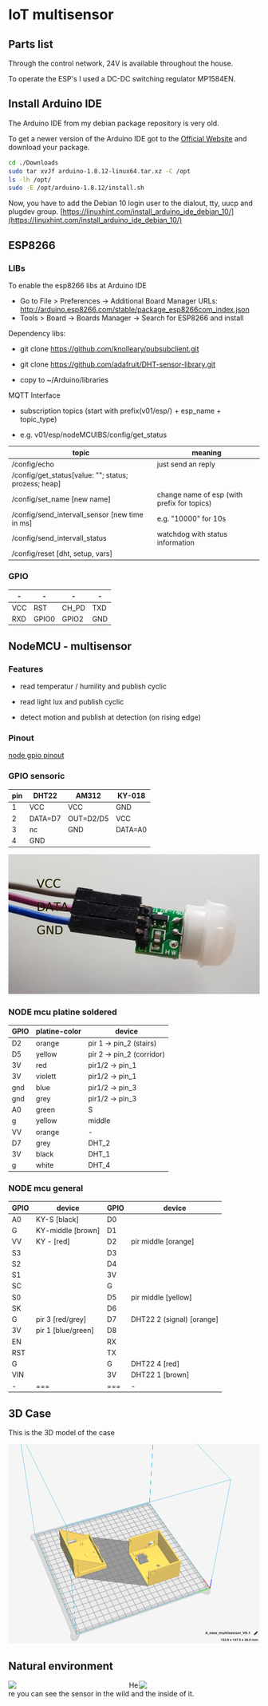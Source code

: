 # IoT multisensor

## Parts list

Through the control network, 24V is available throughout the house. 

To operate the ESP's I used a DC-DC switching regulator MP1584EN.

## Install Arduino IDE

The Arduino IDE from my debian package repository is very old.

To get a newer version of the Arduino IDE got to the [Official Website](https://www.arduino.cc/en/Main/software) and download your package.

```bash
cd ./Downloads
sudo tar xvJf arduino-1.8.12-linux64.tar.xz -C /opt
ls -lh /opt/
sudo -E /opt/arduino-1.8.12/install.sh
```

Now, you have to add the Debian 10 login user to the dialout, tty, uucp and plugdev group.
[https://linuxhint.com/install_arduino_ide_debian_10/](https://linuxhint.com/install_arduino_ide_debian_10/)

## ESP8266

### LIBs

To enable the esp8266 libs at Arduino IDE

* Go to File > Preferences -> Additional Board Manager URLs: http://arduino.esp8266.com/stable/package_esp8266com_index.json
* Tools > Board -> Boards Manager -> Search for ESP8266 and install

Dependency libs:

* git clone https://github.com/knolleary/pubsubclient.git

* git clone https://github.com/adafruit/DHT-sensor-library.git

* copy to ~/Arduino/libraries

MQTT Interface

* subscription topics (start with prefix(v01/esp/) + esp_name + topic_type)

* e.g. v01/esp/nodeMCUIBS/config/get_status

topic|meaning
-|-
/config/echo|just send an reply
/config/get_status[value: ""; status; prozess; heap]|
/config/set_name [new name]|change name of esp (with prefix for topics)
/config/send_intervall_sensor [new time in ms]|e.g. "10000" for 10s
/config/send_intervall_status|watchdog with status information
/config/reset [dht, setup, vars]|

### GPIO

-|-|-|-
-|-|-|-
VCC|RST|CH_PD|TXD
RXD|GPIO0|GPIO2|GND

## NodeMCU - multisensor

### Features

* read temperatur / humility and publish cyclic

* read light lux and publish cyclic

* detect motion and publish at detection (on rising edge)

### Pinout

[node gpio pinout](https://www.instructables.com/id/NodeMCU-ESP8266-Details-and-Pinout/)

### GPIO sensoric

pin|DHT22|AM312|KY-018
-|-|-|-
1|VCC|VCC|GND
2|DATA=D7|OUT=D2/D5|VCC
3|nc|GND|DATA=A0
4|GND||

![AM312_pinout.jpg](AM312_pinout.jpg)

### NODE mcu platine soldered

GPIO|platine-color|device
-|-|-
D2|orange|pir 1 -> pin_2 (stairs)
D5|yellow|pir 2 -> pin_2 (corridor)
3V|red|pir1/2 -> pin_1
3V|violett|pir1/2 -> pin_1
gnd|blue|pir1/2 -> pin_3
gnd|grey|pir1/2 -> pin_3
A0|green|S
g|yellow|middle
VV|orange|-
D7|grey|DHT_2
3V|black|DHT_1
g|white|DHT_4

### NODE mcu general

GPIO|device|GPIO|device
-|-|-|-
A0|KY-S [black]|D0|
G|KY-middle [brown]|D1|
VV|KY - [red] |D2|pir middle [orange]
S3||D3|
S2||D4|
S1||3V|
SC||G|
S0||D5|pir middle [yellow]
SK||D6|
G|pir 3 [red/grey]|D7|DHT22 2 (signal) [orange]
3V|pir 1 [blue/green]|D8|
EN||RX|
RST||TX|
G||G|DHT22 4 [red]
VIN||3V|DHT22 1 [brown]
-|===|===|-

## 3D Case

This is the 3D model of the case

![multisensor_case_3d_model](multisensor_case_3d_model.png)

## Natural environment

<img src="https://autohomestack.de/level_field/multisensor_from_stairs.jpg" align="left" width="48%" />

<!-- ![multisensor natural](multisensor_from_stairs.jpg) -->

<img src="https://autohomestack.de/level_field/multisensor_inside.jpg" align="right" width="48%" />

<!-- ![multisensor inside](multisensor_inside.jpg) -->
Here you can see the sensor in the wild and the inside of it.
